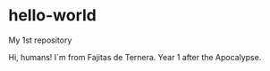 # hello-world
My 1st repository

Hi, humans! I`m from Fajitas de Ternera. Year 1 after the Apocalypse.  
